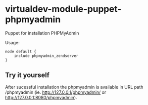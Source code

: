 virtualdev-module-puppet-phpmyadmin
===================================

Puppet for installation PHPMyAdmin

Usage:

	node default {
		include phpmyadmin_zendserver
	}
	
## Try it yourself

After sucessful installation the phpmyadmin is available in URL path /phpmyadmin 
(ie. http://127.0.0.1/phpmyadmin/ or http://127.0.0.1:8080/phpmyadmin).

